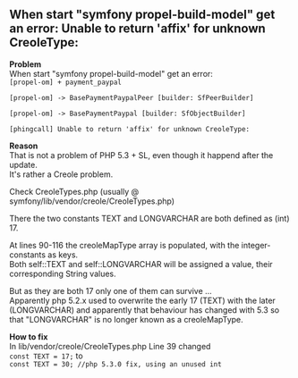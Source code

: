 When start "symfony propel-build-model" get an error: Unable to return 'affix' for unknown CreoleType:  
----------

__Problem__  
When start "symfony propel-build-model" get an error:  
<code>[propel-om] + payment_paypal  
[propel-om] -> BasePaymentPaypalPeer [builder: SfPeerBuilder]  
[propel-om] -> BasePaymentPaypal [builder: SfObjectBuilder]  
[phingcall] Unable to return 'affix' for unknown CreoleType:</code>


__Reason__  
That is not a problem of PHP 5.3 + SL, even though it happend after the update.  
It's rather a Creole problem.  

Check CreoleTypes.php (usually @ symfony/lib/vendor/creole/CreoleTypes.php)  

There the two constants TEXT and LONGVARCHAR are both defined as (int) 17.  

At lines 90-116 the creoleMapType array is populated, with the integer-constants as keys.  
Both self::TEXT and self::LONGVARCHAR will be assigned a value, their corresponding String values.  

But as they are both 17 only one of them can survive ...  
Apparently php 5.2.x used to overwrite the early 17 (TEXT) with the later (LONGVARCHAR) and apparently that behaviour has changed with 5.3 so that   "LONGVARCHAR" is no longer known as a creoleMapType.  


__How to fix__  
In lib/vendor/creole/CreoleTypes.php Line 39 changed  
<code>const TEXT = 17;</code>
to  
<code>const TEXT = 30; //php 5.3.0 fix, using an unused int</code>